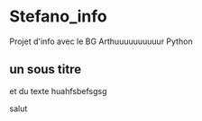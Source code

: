 # Stefano_info
Projet d'info avec le BG Arthuuuuuuuuuur Python

## un sous titre
et du texte
huahfsbefsgsg

salut
